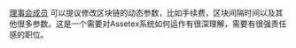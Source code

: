 [理事会成员](introduction/committee) 可以提议修改区块链的动态参数，比如手续费，区块间隔时间以及其他很多参数。这是一个需要对Assetex系统如何运作有很深理解，需要有很强责任感的职位。
